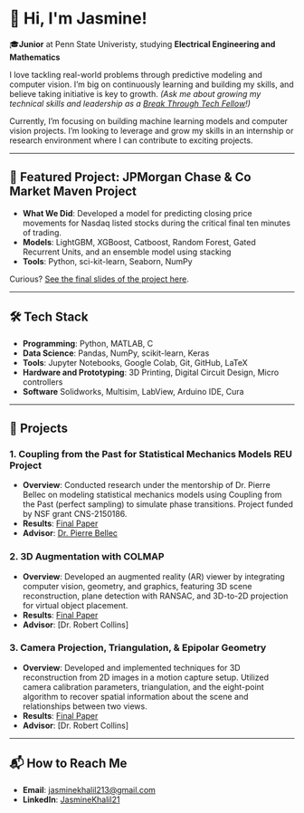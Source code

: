 # 👋 Hi, I'm Jasmine! 

🎓**Junior** at Penn State Univeristy, studying **Electrical Engineering and Mathematics**  


I love tackling real-world problems through predictive modeling and computer vision. I’m big on continuously learning and building my skills, and believe taking initiative is key to growth. *(Ask me about growing my technical skills and leadership as a [Break Through Tech Fellow](#)!)*  

Currently, I’m focusing on building machine learning models and computer vision projects. I’m looking to leverage and grow my skills in an internship or research environment where I can contribute to exciting projects. 

---

## 🎯 Featured Project: JPMorgan Chase & Co Market Maven Project

- **What We Did**: Developed a model for predicting closing price movements for Nasdaq listed stocks during the critical final ten minutes of trading.
- **Models**: LightGBM, XGBoost, Catboost, Random Forest, Gated Recurrent Units, and an ensemble model using stacking
- **Tools**:  Python, sci-kit-learn, Seaborn, NumPy  

Curious? [See the final slides of the project here](https://drive.google.com/file/d/1j3-cfENSBfd9pO9unAcxewThPW-Q5LSf/view?usp=sharing).

---

## 🛠️ Tech Stack

- **Programming**: Python, MATLAB, C
- **Data Science**: Pandas, NumPy, scikit-learn, Keras  
- **Tools**: Jupyter Notebooks, Google Colab, Git, GitHub, LaTeX 
- **Hardware and Prototyping**: 3D Printing, Digital Circuit Design, Micro controllers
- **Software** Solidworks, Multisim, LabView, Arduino IDE, Cura

---

## 🚀 Projects

### 1. Coupling from the Past for Statistical Mechanics Models REU Project
- **Overview**: Conducted research under the mentorship of Dr. Pierre Bellec on modeling statistical mechanics models using Coupling from the Past (perfect sampling) to simulate phase transitions. Project funded by NSF grant CNS-2150186.
- **Results**: [Final Paper](chrome-extension://efaidnbmnnnibpcajpcglclefindmkaj/https://reu.dimacs.rutgers.edu/~jk2264/JasmineKhalilFinalPaper.pdf)
- **Advisor**: [Dr. Pierre Bellec](https://statweb.rutgers.edu/PCB71/)

### 2. 3D Augmentation with COLMAP
- **Overview**: Developed an augmented reality (AR) viewer by integrating computer vision, geometry, and graphics, featuring 3D scene reconstruction, plane detection with RANSAC, and 3D-to-2D projection for virtual object placement.
- **Results**: [Final Paper]()
- **Advisor**: [Dr. Robert Collins]

### 3. Camera Projection, Triangulation, & Epipolar Geometry
- **Overview**: Developed and implemented techniques for 3D reconstruction from 2D images in a motion capture setup. Utilized camera calibration
parameters, triangulation, and the eight-point algorithm to recover spatial information about the scene and relationships between two
views.
- **Results**: [Final Paper](https://jasminekhalil.github.io/assets/pdf/camera_projection_project.pdf)
- **Advisor**: [Dr. Robert Collins]

---

## 📬 How to Reach Me

- **Email**: [jasminekhalil213@gmail.com](mailto:jasminekhalil213@gmail.com)  
- **LinkedIn**: [JasmineKhalil21](https://www.linkedin.com/in/jasminekhalil21/)
